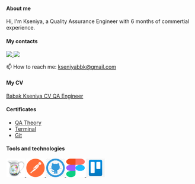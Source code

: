 #### About me


Hi, I'm Kseniya, a Quality Assurance Engineer with 6 months of commertial experience. 


#### My contacts


<p align='left'>
   <a href="[https://www.linkedin.com/in/kseniyababak/"]>
       <img src="https://img.shields.io/badge/linkedin-%230077B5.svg?&style=for-the-badge&logo=linkedin&logoColor=white"/>
   </a>
   <a href="[https://t.me/aksin_ya"]>
       <img src="https://img.shields.io/badge/Telegram-2CA5E0?style=for-the-badge&logo=telegram&logoColor=white"/>
   </a>
<p align='left'>
   📫 How to reach me: <a href='mailto:kseniyabbk@gmail.com'>kseniyabbk@gmail.com</a>
</p>

#### My CV 

[Babak Kseniya CV QA Engineer](https://drive.google.com/file/d/1fMNagV6-9Y__sf2q17ysAxW1E2JMDHJN/view?usp=sharing)

#### Certificates 
- [QA Theory](https://ссылочку_сюда)
- [Terminal](https://ссылочку_сюда)
- [Git](https://ссылочку_сюда)

#### Tools and technologies

<p align="left">
<a href="https://www.charlesproxy.com/">
<img src="https://github.com/qajenna/qajenna/blob/main/icons/Charles.png" alt="Charles" width="50" height="50" />
</a>
<a href="https://www.postman.com/">
<img src="https://github.com/qajenna/qajenna/blob/main/icons/Postman.png" alt="Terminal" width="50" height="50" />
</a>
<a href="https://github.com">
<img src="https://github.com/qajenna/qajenna/blob/main/icons/GitHub.png" alt="Figma" width="50" height="50" /> 
</a>
<a href="https://figma.com">
<img src="https://github.com/qajenna/qajenna/blob/main/icons/Figma.svg" alt="Figma" width="50" height="50" /> 
</a>
<a href="https://trello.com">
<img src="https://github.com/qajenna/qajenna/blob/main/icons/Trello.png" alt="Figma" width="50" height="50" /> 
</a>
</p>
